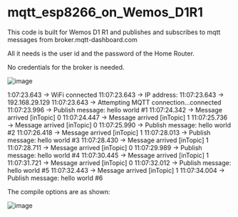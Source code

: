 # mqtt_esp8266_on_Wemos_D1R1
 
This code is built for Wemos D1 R1 and publishes and subscribes to mqtt messages from broker.mqtt-dashboard.com

All it needs is the user id and the password of the Home Router.

No credentials for the broker is needed.

![image](https://user-images.githubusercontent.com/14288989/174532174-a966d168-255d-4b98-84e1-5ffcc93c00d7.png)


1:07:23.643 -> WiFi connected
11:07:23.643 -> IP address: 
11:07:23.643 -> 192.168.29.129
11:07:23.643 -> Attempting MQTT connection...connected
11:07:23.996 -> Publish message: hello world #1
11:07:24.342 -> Message arrived [inTopic] 0
11:07:24.447 -> Message arrived [inTopic] 1
11:07:25.736 -> Message arrived [inTopic] 0
11:07:25.990 -> Publish message: hello world #2
11:07:26.418 -> Message arrived [inTopic] 1
11:07:28.013 -> Publish message: hello world #3
11:07:28.430 -> Message arrived [inTopic] 1
11:07:28.711 -> Message arrived [inTopic] 0
11:07:29.989 -> Publish message: hello world #4
11:07:30.445 -> Message arrived [inTopic] 1
11:07:31.721 -> Message arrived [inTopic] 0
11:07:32.012 -> Publish message: hello world #5
11:07:32.443 -> Message arrived [inTopic] 1
11:07:34.004 -> Publish message: hello world #6

The compile options are as shown:

![image](https://user-images.githubusercontent.com/14288989/174532718-a1966b5e-8dfc-476c-9477-351cee03a28c.png)
